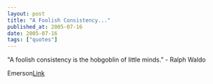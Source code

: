 ```yaml
---
layout: post
title: "A Foolish Consistency..."
published_at: 2005-07-16
date: 2005-07-16
tags: ["quotes"]
---
```


"A foolish consistency is the hobgoblin of little minds." - Ralph Waldo  

Emerson[Link]()  